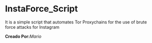 # InstaForce_Script
It is a simple script that automates Tor Proxychains for the use of brute force attacks for Instagram


**Creado Por:**_Mario_

